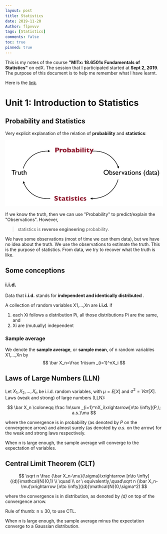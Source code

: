 ```yaml
---
layout: post
title: Statistics
date: 2019-11-20
Author: flpvvvv
tags: [Statistics]
comments: false
toc: true
pinned: true
---
```

This is my notes of the course **"MITx:  18.6501x Fundamentals of Statistics"** on edX. The session that I participated started at **Sept 2, 2019**. The purpose of this document is to help me remember what I have learnt.
<!-- more -->
Here is the [link](https://courses.edx.org/courses/course-v1:MITx+18.6501x+3T2019/course/).

# Unit 1: Introduction to Statistics

## Probability and Statistics
Very explicit explanation of the relation of **probability** and **statistics**:

![probability and statistics](https://raw.githubusercontent.com/flpvvvv/flpvvvv.github.io/master/images/probability%20and%20statistics.png)

If we know the truth, then we can use "Probability" to predict/explain the "Observations". However, 
> statistics is **reverse engineering** probability. 

We have some observations (most of time we can them data), but we have no idea about the truth. We use the observations to estimate the truth. This is the purpose of statistics. From data, we try to recover what the truth is like.

## Some conceptions
### i.i.d. 
Data  that  **i.i.d.**  stands for  **independent and identically distributed**  .

A collection of random variables  X1,…,Xn  are  **i.i.d.**  if
1.  each  Xi  follows a distribution  Pi, all those distributions  Pi  are the same, and
2.  Xi  are (mutually) independent

### Sample average
We denote the **sample average**, or **sample mean**, of n random variables  X1,…,Xn  by
$$
\bar X_n=\frac 1n\sum _{i=1}^nX_i
$$

## Laws of Large Numbers (LLN)
Let $X_1,X_2,…,X_n$ be i.i.d. random variables, with $\mu=E[X]$ and $σ^2=Var[X]$.
Laws (weak and strong) of large numbers (LLN):

$$
\bar X_n \coloneqq \frac 1n\sum _{i=1}^nX_i\xrightarrow[n\to \infty]{P,\; a.s.}\mu
$$

where the convergence is in probability (as denoted by *P* on the convergence arrow) and almost surely (as denoted by *a.s.* on the arrow) for the weak and strong laws respectively.

When n is large enough, the sample average will converge to the expectation of variables.

## Central Limit Theorem (CLT)

$$
\sqrt n \frac {\bar X_n-\mu}{\sigma}\xrightarrow [n\to \infty]{(d)}\mathcal{N}(0,1) \\
\quad \\
or \ equivalently,\quad\sqrt n (\bar X_n-\mu)\xrightarrow [n\to \infty]{(d)}\mathcal{N}(0,\sigma^2)
$$

where the convergence is in distribution, as denoted by *(d)* on top of the convergence arrow.

Rule of thumb: n $\geq$ 30, to use CTL. 

When n is large enough, the sample average minus the expectation converge to a Gaussian distribution.  

